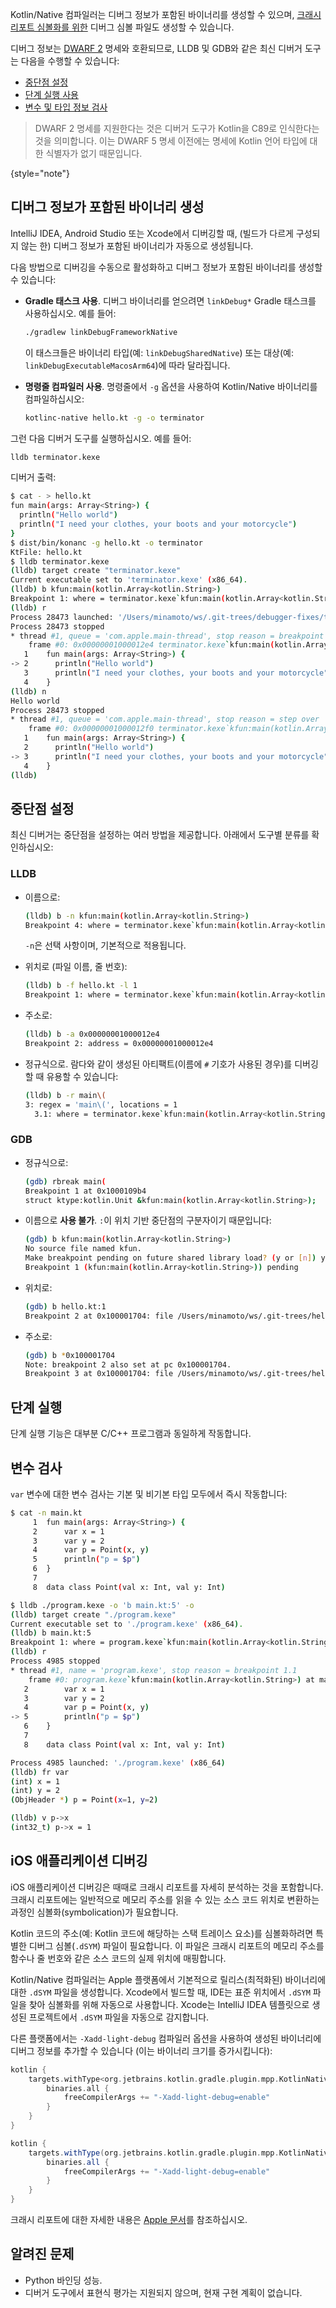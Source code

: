 [//]: # (title: Kotlin/Native 디버깅)

Kotlin/Native 컴파일러는 디버그 정보가 포함된 바이너리를 생성할 수 있으며, [크래시 리포트 심볼화를 위한](#debug-ios-applications) 디버그 심볼 파일도 생성할 수 있습니다.

디버그 정보는 [DWARF 2](https://dwarfstd.org/download.html) 명세와 호환되므로, LLDB 및 GDB와 같은 최신 디버거 도구는 다음을 수행할 수 있습니다:

*   [중단점 설정](#set-breakpoints)
*   [단계 실행 사용](#use-stepping)
*   [변수 및 타입 정보 검사](#inspect-variables)

> DWARF 2 명세를 지원한다는 것은 디버거 도구가 Kotlin을 C89로 인식한다는 것을 의미합니다. 이는 DWARF 5 명세 이전에는 명세에 Kotlin 언어 타입에 대한 식별자가 없기 때문입니다.
>
{style="note"}

## 디버그 정보가 포함된 바이너리 생성

IntelliJ IDEA, Android Studio 또는 Xcode에서 디버깅할 때, (빌드가 다르게 구성되지 않는 한) 디버그 정보가 포함된 바이너리가 자동으로 생성됩니다.

다음 방법으로 디버깅을 수동으로 활성화하고 디버그 정보가 포함된 바이너리를 생성할 수 있습니다:

*   **Gradle 태스크 사용**. 디버그 바이너리를 얻으려면 `linkDebug*` Gradle 태스크를 사용하십시오. 예를 들어:

    ```bash
    ./gradlew linkDebugFrameworkNative
    ```

    이 태스크들은 바이너리 타입(예: `linkDebugSharedNative`) 또는 대상(예: `linkDebugExecutableMacosArm64`)에 따라 달라집니다.

*   **명령줄 컴파일러 사용**. 명령줄에서 `-g` 옵션을 사용하여 Kotlin/Native 바이너리를 컴파일하십시오:

    ```bash
    kotlinc-native hello.kt -g -o terminator
    ```

그런 다음 디버거 도구를 실행하십시오. 예를 들어:

```bash
lldb terminator.kexe
```

디버거 출력:

```bash
$ cat - > hello.kt
fun main(args: Array<String>) {
  println("Hello world")
  println("I need your clothes, your boots and your motorcycle")
}
$ dist/bin/konanc -g hello.kt -o terminator
KtFile: hello.kt
$ lldb terminator.kexe
(lldb) target create "terminator.kexe"
Current executable set to 'terminator.kexe' (x86_64).
(lldb) b kfun:main(kotlin.Array<kotlin.String>)
Breakpoint 1: where = terminator.kexe`kfun:main(kotlin.Array<kotlin.String>) + 4 at hello.kt:2, address = 0x00000001000012e4
(lldb) r
Process 28473 launched: '/Users/minamoto/ws/.git-trees/debugger-fixes/terminator.kexe' (x86_64)
Process 28473 stopped
* thread #1, queue = 'com.apple.main-thread', stop reason = breakpoint 1.1
    frame #0: 0x00000001000012e4 terminator.kexe`kfun:main(kotlin.Array<kotlin.String>) at hello.kt:2
   1    fun main(args: Array<String>) {
-> 2      println("Hello world")
   3      println("I need your clothes, your boots and your motorcycle")
   4    }
(lldb) n
Hello world
Process 28473 stopped
* thread #1, queue = 'com.apple.main-thread', stop reason = step over
    frame #0: 0x00000001000012f0 terminator.kexe`kfun:main(kotlin.Array<kotlin.String>) at hello.kt:3
   1    fun main(args: Array<String>) {
   2      println("Hello world")
-> 3      println("I need your clothes, your boots and your motorcycle")
   4    }
(lldb)
```

## 중단점 설정

최신 디버거는 중단점을 설정하는 여러 방법을 제공합니다. 아래에서 도구별 분류를 확인하십시오:

### LLDB

*   이름으로:

    ```bash
    (lldb) b -n kfun:main(kotlin.Array<kotlin.String>)
    Breakpoint 4: where = terminator.kexe`kfun:main(kotlin.Array<kotlin.String>) + 4 at hello.kt:2, address = 0x00000001000012e4
    ```

    `-n`은 선택 사항이며, 기본적으로 적용됩니다.

*   위치로 (파일 이름, 줄 번호):

    ```bash
    (lldb) b -f hello.kt -l 1
    Breakpoint 1: where = terminator.kexe`kfun:main(kotlin.Array<kotlin.String>) + 4 at hello.kt:2, address = 0x00000001000012e4
    ```

*   주소로:

    ```bash
    (lldb) b -a 0x00000001000012e4
    Breakpoint 2: address = 0x00000001000012e4
    ```

*   정규식으로. 람다와 같이 생성된 아티팩트(이름에 `#` 기호가 사용된 경우)를 디버깅할 때 유용할 수 있습니다:

    ```bash
    (lldb) b -r main\(
    3: regex = 'main\(', locations = 1
      3.1: where = terminator.kexe`kfun:main(kotlin.Array<kotlin.String>) + 4 at hello.kt:2, address = terminator.kexe[0x00000001000012e4], unresolved, hit count = 0
    ```

### GDB

*   정규식으로:

    ```bash
    (gdb) rbreak main(
    Breakpoint 1 at 0x1000109b4
    struct ktype:kotlin.Unit &kfun:main(kotlin.Array<kotlin.String>);
    ```

*   이름으로 __사용 불가__. `:`이 위치 기반 중단점의 구분자이기 때문입니다:

    ```bash
    (gdb) b kfun:main(kotlin.Array<kotlin.String>)
    No source file named kfun.
    Make breakpoint pending on future shared library load? (y or [n]) y
    Breakpoint 1 (kfun:main(kotlin.Array<kotlin.String>)) pending
    ```

*   위치로:

    ```bash
    (gdb) b hello.kt:1
    Breakpoint 2 at 0x100001704: file /Users/minamoto/ws/.git-trees/hello.kt, line 1.
    ```

*   주소로:

    ```bash
    (gdb) b *0x100001704
    Note: breakpoint 2 also set at pc 0x100001704.
    Breakpoint 3 at 0x100001704: file /Users/minamoto/ws/.git-trees/hello.kt, line 2.
    ```

## 단계 실행

단계 실행 기능은 대부분 C/C++ 프로그램과 동일하게 작동합니다.

## 변수 검사

`var` 변수에 대한 변수 검사는 기본 및 비기본 타입 모두에서 즉시 작동합니다:

```bash
$ cat -n main.kt
     1  fun main(args: Array<String>) {
     2      var x = 1
     3      var y = 2
     4      var p = Point(x, y)
     5      println("p = $p")
     6  }
     7 
     8  data class Point(val x: Int, val y: Int)

$ lldb ./program.kexe -o 'b main.kt:5' -o
(lldb) target create "./program.kexe"
Current executable set to './program.kexe' (x86_64).
(lldb) b main.kt:5
Breakpoint 1: where = program.kexe`kfun:main(kotlin.Array<kotlin.String>) + 289 at main.kt:5
(lldb) r
Process 4985 stopped
* thread #1, name = 'program.kexe', stop reason = breakpoint 1.1
    frame #0: program.kexe`kfun:main(kotlin.Array<kotlin.String>) at main.kt:5
   2        var x = 1
   3        var y = 2
   4        var p = Point(x, y)
-> 5        println("p = $p")
   6    }
   7   
   8    data class Point(val x: Int, val y: Int)

Process 4985 launched: './program.kexe' (x86_64)
(lldb) fr var
(int) x = 1
(int) y = 2
(ObjHeader *) p = Point(x=1, y=2)

(lldb) v p->x
(int32_t) p->x = 1
```

## iOS 애플리케이션 디버깅

iOS 애플리케이션 디버깅은 때때로 크래시 리포트를 자세히 분석하는 것을 포함합니다. 크래시 리포트에는 일반적으로 메모리 주소를 읽을 수 있는 소스 코드 위치로 변환하는 과정인 심볼화(symbolication)가 필요합니다.

Kotlin 코드의 주소(예: Kotlin 코드에 해당하는 스택 트레이스 요소)를 심볼화하려면 특별한 디버그 심볼(`.dSYM`) 파일이 필요합니다. 이 파일은 크래시 리포트의 메모리 주소를 함수나 줄 번호와 같은 소스 코드의 실제 위치에 매핑합니다.

Kotlin/Native 컴파일러는 Apple 플랫폼에서 기본적으로 릴리스(최적화된) 바이너리에 대한 `.dSYM` 파일을 생성합니다. Xcode에서 빌드할 때, IDE는 표준 위치에서 `.dSYM` 파일을 찾아 심볼화를 위해 자동으로 사용합니다. Xcode는 IntelliJ IDEA 템플릿으로 생성된 프로젝트에서 `.dSYM` 파일을 자동으로 감지합니다.

다른 플랫폼에서는 `-Xadd-light-debug` 컴파일러 옵션을 사용하여 생성된 바이너리에 디버그 정보를 추가할 수 있습니다 (이는 바이너리 크기를 증가시킵니다):

<tabs group="build-script">
<tab title="Kotlin" group-key="kotlin">

```kotlin
kotlin {
    targets.withType<org.jetbrains.kotlin.gradle.plugin.mpp.KotlinNativeTarget> {
        binaries.all {
            freeCompilerArgs += "-Xadd-light-debug=enable"
        }
    }
}
```

</tab>
<tab title="Groovy" group-key="groovy">

```groovy
kotlin {
    targets.withType(org.jetbrains.kotlin.gradle.plugin.mpp.KotlinNativeTarget) {
        binaries.all {
            freeCompilerArgs += "-Xadd-light-debug=enable"
        }
    }
}
```

</tab>
</tabs>

크래시 리포트에 대한 자세한 내용은 [Apple 문서](https://developer.apple.com/documentation/xcode/diagnosing-issues-using-crash-reports-and-device-logs)를 참조하십시오.

## 알려진 문제

*   Python 바인딩 성능.
*   디버거 도구에서 표현식 평가는 지원되지 않으며, 현재 구현 계획이 없습니다.
